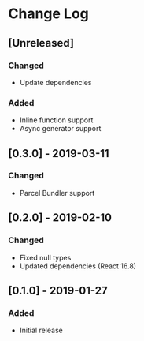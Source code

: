 # Change Log

## [Unreleased]
### Changed
- Update dependencies
### Added
- Inline function support
- Async generator support

## [0.3.0] - 2019-03-11
### Changed
- Parcel Bundler support

## [0.2.0] - 2019-02-10
### Changed
- Fixed null types
- Updated dependencies (React 16.8)

## [0.1.0] - 2019-01-27
### Added
- Initial release
